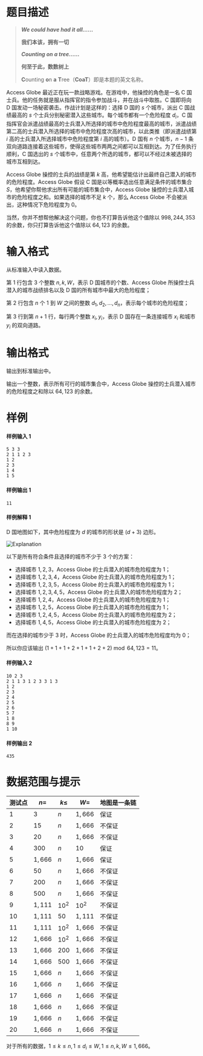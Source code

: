 
# 题目描述

> __*We could have had it all……*__
>
> **我们本该，拥有一切**
>
> __*Counting on a tree……*__
>
> **何至于此，数数树上**
>
> **C**ounting **o**n **a** **T**ree（**CoaT**）即是本题的英文名称。

Access Globe 最近正在玩一款战略游戏。在游戏中，他操控的角色是一名 C 国士兵。他的任务就是服从指挥官的指令参加战斗，并在战斗中取胜。C 国即将向 D 国发动一场秘密袭击。作战计划是这样的：选择 D 国的 $s$ 个城市，派出 C 国战绩最高的 $s$ 个士兵分别秘密潜入这些城市。每个城市都有一个危险程度 $d_i$，C 国指挥官会派遣战绩最高的士兵潜入所选择的城市中危险程度最高的城市，派遣战绩第二高的士兵潜入所选择的城市中危险程度次高的城市，以此类推（即派遣战绩第 $i$ 高的士兵潜入所选择城市中危险程度第 $i$ 高的城市）。D 国有 $n$ 个城市，$n − 1$ 条双向道路连接着这些城市，使得这些城市两两之间都可以互相到达。为了任务执行顺利，C 国选出的 $s$ 个城市中，任意两个所选的城市，都可以不经过未被选择的城市互相到达。

Access Globe 操控的士兵的战绩是第 $k$ 高，他希望能估计出最终自己潜入的城市的危险程度。Access Globe 假设 C 国是以等概率选出任意满足条件的城市集合 $S$，他希望你帮他求出所有可能的城市集合中，Access Globe 操控的士兵潜入城市的危险程度之和。如果选择的城市不足 $k$ 个，那么 Access Globe 不会被派出，这种情况下危险程度为 $0$。

当然，你并不想帮他解决这个问题，你也不打算告诉他这个值除以 $998, 244, 353$ 的余数，你只打算告诉他这个值除以 $64,123$ 的余数。

# 输入格式

从标准输入中读入数据。

第 $1$ 行包含 $3$ 个整数 $n, k, W$，表示 D 国城市的个数、Access Globe 所操控士兵潜入的城市战绩排名以及 D 国的所有城市中最大的危险程度；

第 $2$ 行包含 $n$ 个 $1$ 到 $W$ 之间的整数 $d_1, d_2 ,\dots , d_n$，表示每个城市的危险程度；

第 $3$ 行到第 $n + 1$ 行，每行两个整数 $x_i , y_i$，表示 D 国存在一条连接城市 $x_i$ 和城市 $y_i$ 的双向道路。

# 输出格式

输出到标准输出中。

输出一个整数，表示所有可行的城市集合中，Access Globe 操控的士兵潜入城市的危险程度之和除以 $64,123$ 的余数。

# 样例

#### 样例输入 1

```plain
5 3 3
2 1 1 2 3
1 2
2 3
1 4
1 5
```

#### 样例输出 1

```plain
11
```

#### 样例解释 1

D 国地图如下，其中危险程度为 $d$ 的城市的形状是 $(d + 3)$ 边形。

![Explanation](source/loj/2473/img/aHR0cHM6Ly9sb2ouYWMvcHJvYmxlbS8xL3Rlc3RkYXRhL2Rvd25sb2FkL1QzRXhwbGFpbi5wbmc=.png)

以下是所有符合条件且选择的城市不少于 $3$ 个的方案：

+ 选择城市 $1, 2, 3$，Access Globe 的士兵潜入的城市危险程度为 $1$；
+ 选择城市 $1, 2, 3, 4$，Access Globe 的士兵潜入的城市危险程度为 $1$；
+ 选择城市 $1, 2, 3, 5$，Access Globe 的士兵潜入的城市危险程度为 $1$；
+ 选择城市 $1, 2, 3, 4, 5$，Access Globe 的士兵潜入的城市危险程度为 $2$；
+ 选择城市 $1, 2, 4$，Access Globe 的士兵潜入的城市危险程度为 $1$；
+ 选择城市 $1, 2, 5$，Access Globe 的士兵潜入的城市危险程度为 $1$；
+ 选择城市 $1, 2, 4, 5$，Access Globe 的士兵潜入的城市危险程度为 $2$；
+ 选择城市 $1, 4, 5$，Access Globe 的士兵潜入的城市危险程度为 $2$；

而在选择的城市少于 $3$ 时，Access Globe 的士兵潜入的城市危险程度均为 $0$；

所以你应该输出 $(1 + 1 + 1 + 2 + 1 + 1 + 2 + 2) \bmod 64, 123 = 11$。

#### 样例输入 2

```plain
10 2 3
2 1 1 3 1 2 3 3 1 3
1 2
2 3
2 4
2 5
2 6
5 7
1 8
8 9
1 10
```

#### 样例输出 2

```plain
435
```

# 数据范围与提示

<!-- BEGIN: Migrated markdown table -->

| 测试点 | $n=$ | $k\leq$ | $W=$ | 地图是一条链 |
|-|-|-|-|-|
| $1$ | $3$ | $n$ | $1,666$ | 保证 |
| $2$ | $15$ | $n$ | $1,666$ | 不保证 |
| $3$ | $20$ | $n$ | $1,666$ | 不保证 |
| $4$ | $300$ | $n$ | $10$ | 保证 |
| $5$ | $1,666$ | $n$ | $1,666$ | 保证 |
| $6$ | $50$ | $n$ | $1,666$ | 不保证 |
| $7$ | $200$ | $n$ | $1,666$ | 不保证 |
| $8$ | $500$ | $n$ | $1,666$ | 不保证 |
| $9$ | $1,111$ | $10^2$ | $10^2$ | 不保证 |
| $10$ | $1,111$ | $50$ | $1,111$ | 不保证 |
| $11$ | $1,111$ | $10^2$ | $1,666$ | 不保证 |
| $12$ | $1,666$ | $10^2$ | $1,666$ | 不保证 |
| $13$ | $1,666$ | $200$ | $1,666$ | 不保证 |
| $14$ | $1,666$ | $500$ | $1,666$ | 不保证 |
| $15$ | $1,666$ | $n$ | $1,666$ | 不保证 |
| $16$ | $1,666$ | $n$ | $1,666$ | 不保证 |
| $17$ | $1,666$ | $n$ | $1,666$ | 不保证 |
| $18$ | $1,666$ | $n$ | $1,666$ | 不保证 |
| $19$ | $1,666$ | $n$ | $1,666$ | 不保证 |
| $20$ | $1,666$ | $n$ | $1,666$ | 不保证 |

<!-- Migrated from original HTML table:
<table class="ui celled center aligned table"><thead><th>测试点</th><th>$n=$ </th><th>$k\leq$ </th><th>$W=$ </th><th>地图是一条链</th></thead><tr><td>$1$ </td><td>$3$ </td><td rowspan="8">$n$ </td><td rowspan="3">$1,666$ </td><td>保证</td></tr><tr><td>$2$ </td><td>$15$ </td><td rowspan="2">不保证</td></tr><tr><td>$3$ </td><td>$20$ </td></tr><tr><td>$4$ </td><td>$300$ </td><td>$10$ </td><td rowspan="2">保证</td></tr><tr><td>$5$ </td><td>$1,666$ </td><td rowspan="4">$1,666$ </td></tr><tr><td>$6$ </td><td>$50$ </td><td rowspan="15">不保证</td></tr><tr><td>$7$ </td><td>$200$ </td></tr><tr><td>$8$ </td><td>$500$ </td></tr><tr><td>$9$ </td><td rowspan="3">$1,111$ </td><td>$10^2$ </td><td>$10^2$ </td></tr><tr><td>$10$ </td><td>$50$ </td><td>$1,111$ </td></tr><tr><td>$11$ </td><td rowspan="2">$10^2$ </td><td rowspan="10">$1,666$ </td></tr><tr><td>$12$ </td><td rowspan="9">$1,666$ </td></tr><tr><td>$13$ </td><td>$200$ </td></tr><tr><td>$14$ </td><td>$500$ </td></tr><tr><td>$15$ </td><td rowspan="6">$n$ </td></tr><tr><td>$16$ </td></tr><tr><td>$17$ </td></tr><tr><td>$18$ </td></tr><tr><td>$19$ </td></tr><tr><td>$20$ </td></tr></table>
-->

<!-- END: Migrated markdown table -->

对于所有的数据，$1 \leq k \leq n, 1 \leq d_i \leq W, 1\leq n, k, W \leq 1, 666$。

